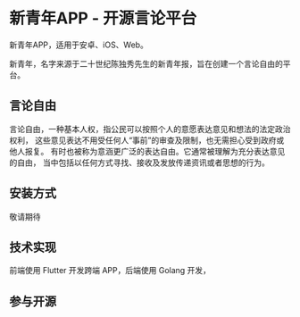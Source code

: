 # 新青年APP - 开源言论平台

新青年APP，适用于安卓、iOS、Web。

新青年，名字来源于二十世纪陈独秀先生的新青年报，旨在创建一个言论自由的平台。

## 言论自由

言论自由，一种基本人权，指公民可以按照个人的意愿表达意见和想法的法定政治权利，
这些意见表达不用受任何人“事前”的审查及限制，也无需担心受到政府或他人报复。
有时也被称为意涵更广泛的表达自由。它通常被理解为充分表达意见的自由，
当中包括以任何方式寻找、接收及发放传递资讯或者思想的行为。

## 安装方式

敬请期待

## 技术实现

前端使用 Flutter 开发跨端 APP，后端使用 Golang 开发，

## 参与开源


